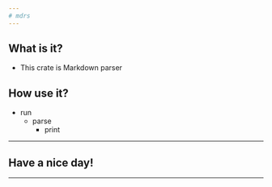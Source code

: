 ```yaml
---
# mdrs
---
```


## What is it?

- This crate is Markdown parser

## How use it?

- run
  - parse
    - print

---

## Have a nice day!

---
